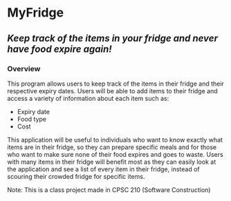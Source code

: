 # **MyFridge**

## *Keep track of the items in your fridge and never have food expire again!*

  

### **Overview**
This program allows users to keep track of the items in their fridge and their respective expiry dates. Users will be 
able to add items to their fridge and access a variety of information about each item such as:
- Expiry date
- Food type
- Cost

This application will be useful to individuals who want to know exactly what items are in their fridge, so they can 
prepare specific meals and for those who want to make sure none of their food expires and goes to waste. Users with many
items in their fridge will benefit most as they can easily look at the application and see a list of every item in their
fridge, instead of scouring their crowded fridge for specific items.

Note: This is a class project made in CPSC 210 (Software Construction)
